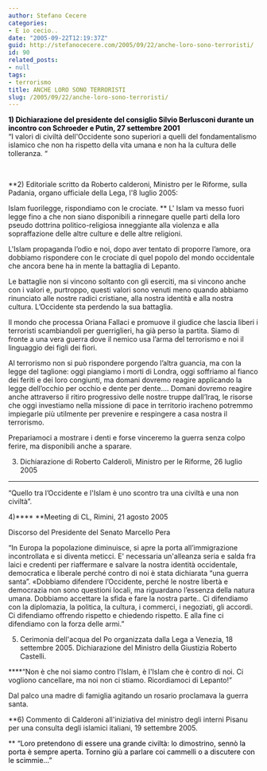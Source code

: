 ```yaml
---
author: Stefano Cecere
categories:
- E io cecio..
date: "2005-09-22T12:19:37Z"
guid: http://stefanocecere.com/2005/09/22/anche-loro-sono-terroristi/
id: 90
related_posts:
- null
tags:
- terrorismo
title: ANCHE LORO SONO TERRORISTI
slug: /2005/09/22/anche-loro-sono-terroristi/
---
```


<span style="color: #00000B"><strong>1) Dichiarazione del presidente del consiglio Silvio Berlusconi durante un incontro con Schroeder e Putin, 27 settembre 2001<br /> </strong></span>&#x201c;I valori di civilt&#xe0; dell'Occidente sono superiori a quelli del fondamentalismo islamico che non ha rispetto della vita umana e non ha la cultura delle tolleranza. &#x201c;
  
&#xa0;
  
**2) Editoriale scritto da Roberto calderoni, Ministro per le Riforme, sulla Padania, organo ufficiale della Lega, l'8 luglio 2005:
  
Islam fuorilegge, rispondiamo con le crociate.&#x2028;**&#x2028;L' Islam va messo fuori legge fino a che non siano disponibili a rinnegare quelle parti della loro pseudo dottrina politico-religiosa inneggiante alla violenza e alla sopraffazione delle altre culture e delle altre religioni.
  
L'Islam propaganda l&#8217;odio e noi, dopo aver tentato di proporre l&#8217;amore, ora dobbiamo rispondere con le crociate di quel popolo del mondo occidentale che ancora bene ha in mente la battaglia di Lepanto.
  
Le battaglie non si vincono soltanto con gli eserciti, ma si vincono anche con i valori e, purtroppo, questi valori sono venuti meno quando abbiamo rinunciato alle nostre radici cristiane, alla nostra identit&#xe0; e alla nostra cultura. L&#8217;Occidente sta perdendo la sua battaglia.
  
Il mondo che processa Oriana Fallaci e promuove il giudice che lascia liberi i terroristi scambiandoli per guerriglieri, ha gi&#xe0; perso la partita. Siamo di fronte a una vera guerra dove il nemico usa l&#8217;arma del terrorismo e noi il linguaggio dei figli dei fiori.
  
Al terrorismo non si può rispondere porgendo l&#8217;altra guancia, ma con la legge del taglione: oggi piangiamo i morti di Londra, oggi soffriamo al fianco dei feriti e dei loro congiunti, ma domani dovremo reagire applicando la legge dell&#8217;occhio per occhio e dente per dente.&#x2026; Domani dovremo reagire anche attraverso il ritiro progressivo delle nostre truppe dall&#8217;Iraq, le risorse che oggi investiamo nella missione di pace in territorio iracheno potremmo impiegarle pi&#xf9; utilmente per prevenire e respingere a casa nostra il terrorismo.
  
Prepariamoci a mostrare i denti e forse vinceremo la guerra senza colpo ferire, ma disponibili anche a sparare.

3) Dichiarazione di Roberto Calderoli, Ministro per le Riforme, 26 luglio 2005
  
****
  
&#8220;Quello tra l&#8217;Occidente e l'Islam è uno scontro tra una civilt&#xe0; e una non civilt&#xe0;&#8221;.

4)**** **Meeting di CL, Rimini, 21 agosto 2005
  
Discorso del Presidente del Senato Marcello Pera</p> 

</strong>&#x201c;In Europa la popolazione diminuisce, si apre la porta all&#8217;immigrazione incontrollata e si diventa meticci. E' necessaria un'alleanza seria e salda fra laici e credenti per riaffermare e salvare la nostra identit&#xe0; occidentale, democratica e liberale perch&#xe9; contro di noi è stata dichiarata &#8220;una guerra santa&#8221;.&#x2028;&#xab;Dobbiamo difendere l&#8217;Occidente, perch&#xe9; le nostre libert&#xe0; e democrazia non sono questioni locali, ma riguardano l&#8217;essenza della natura umana. Dobbiamo accettare la sfida e fare la nostra parte.. Ci difendiamo con la diplomazia, la politica, la cultura, i commerci, i negoziati, gli accordi. Ci difendiamo offrendo rispetto e chiedendo rispetto. E alla fine ci difendiamo con la forza delle armi.&#x201d;&#x2028;
  
5) Cerimonia dell'acqua del Po organizzata dalla Lega a Venezia, 18 settembre 2005. Dichiarazione del Ministro della Giustizia Roberto Castelli.

****&#x201c;Non è che noi siamo contro l'Islam, è l'Islam che è contro di noi. Ci vogliono cancellare, ma noi non ci stiamo. Ricordiamoci di Lepanto!&#x201d;
  
Dal palco una madre di famiglia agitando un rosario proclamava la guerra santa.

**6) Commento di Calderoni all'iniziativa del ministro degli interni Pisanu per una consulta degli islamici italiani, 19 settembre 2005.
  
** <span style="color: #00000B">&#x201c;Loro pretendono di essere una grande civilt&#xe0;: lo dimostrino, sennò la porta è sempre aperta. Tornino gi&#xf9; a parlare coi cammelli o a discutere con le scimmie&#x2026;&#x201d;</span>